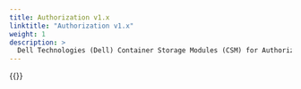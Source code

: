 ```yaml
---
title: Authorization v1.x
linktitle: "Authorization v1.x"
weight: 1
description: >
  Dell Technologies (Dell) Container Storage Modules (CSM) for Authorization Operator deployment
---  
```

{{<include file="content/docs/getting-started/installation/helm/modules/authorizationv1.x.md">}}

